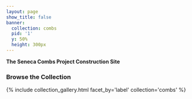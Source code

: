 ```yaml
---
layout: page
show_title: false
banner:
  collection: combs
  pid: '1'
  y: 50%
  height: 300px
---
```


__The Seneca Combs Project Construction Site__

### Browse the Collection

{% include collection_gallery.html facet_by='label' collection='combs' %}
